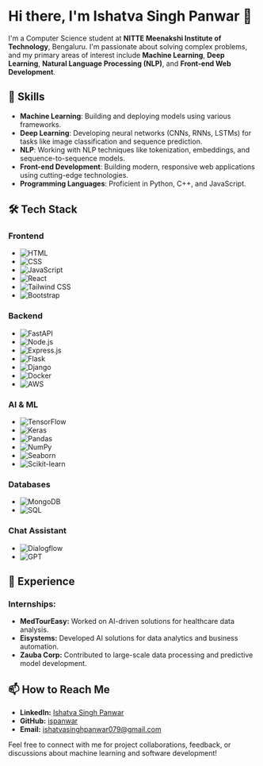 # Hi there, I'm Ishatva Singh Panwar 👋

I'm a Computer Science student at **NITTE Meenakshi Institute of Technology**, Bengaluru. I'm passionate about solving complex problems, and my primary areas of interest include **Machine Learning**, **Deep Learning**, **Natural Language Processing (NLP)**, and **Front-end Web Development**.

## 🚀 Skills
- **Machine Learning**: Building and deploying models using various frameworks.
- **Deep Learning**: Developing neural networks (CNNs, RNNs, LSTMs) for tasks like image classification and sequence prediction.
- **NLP**: Working with NLP techniques like tokenization, embeddings, and sequence-to-sequence models.
- **Front-end Development**: Building modern, responsive web applications using cutting-edge technologies.
- **Programming Languages**: Proficient in Python, C++, and JavaScript.

## 🛠️ Tech Stack

### Frontend
- ![HTML](https://img.shields.io/badge/HTML-E34F26?style=for-the-badge&logo=html5&logoColor=white)
- ![CSS](https://img.shields.io/badge/CSS-1572B6?style=for-the-badge&logo=css3&logoColor=white)
- ![JavaScript](https://img.shields.io/badge/JavaScript-F7DF1E?style=for-the-badge&logo=javascript&logoColor=black)
- ![React](https://img.shields.io/badge/React.js-61DAFB?style=for-the-badge&logo=react&logoColor=black)  
- ![Tailwind CSS](https://img.shields.io/badge/Tailwind%20CSS-06B6D4?style=for-the-badge&logo=tailwindcss&logoColor=white)  
- ![Bootstrap](https://img.shields.io/badge/Bootstrap-563D7C?style=for-the-badge&logo=bootstrap&logoColor=white)

### Backend
- ![FastAPI](https://img.shields.io/badge/FastAPI-009688?style=for-the-badge&logo=fastapi&logoColor=white)  
- ![Node.js](https://img.shields.io/badge/Node.js-339933?style=for-the-badge&logo=node.js&logoColor=white)  
- ![Express.js](https://img.shields.io/badge/Express.js-000000?style=for-the-badge&logo=express&logoColor=white)
- ![Flask](https://img.shields.io/badge/Flask-000000?style=for-the-badge&logo=flask&logoColor=white)  
- ![Django](https://img.shields.io/badge/Django-092E20?style=for-the-badge&logo=django&logoColor=white)
- ![Docker](https://img.shields.io/badge/Docker-2496ED?style=for-the-badge&logo=docker&logoColor=white)
- ![AWS](https://img.shields.io/badge/Amazon%20Web%20Services-232F3E?style=for-the-badge&logo=amazonaws&logoColor=white)

### AI & ML
- ![TensorFlow](https://img.shields.io/badge/TensorFlow-FF6F00?style=for-the-badge&logo=tensorflow&logoColor=white)  
- ![Keras](https://img.shields.io/badge/Keras-D00000?style=for-the-badge&logo=keras&logoColor=white)
- ![Pandas](https://img.shields.io/badge/Pandas-150458?style=for-the-badge&logo=pandas&logoColor=white)
- ![NumPy](https://img.shields.io/badge/NumPy-013243?style=for-the-badge&logo=numpy&logoColor=white)
- ![Seaborn](https://img.shields.io/badge/Seaborn-9C1D36?style=for-the-badge&logo=seaborn&logoColor=white)
- ![Scikit-learn](https://img.shields.io/badge/Scikit--learn-F7931E?style=for-the-badge&logo=scikit-learn&logoColor=white)

### Databases
- ![MongoDB](https://img.shields.io/badge/MongoDB-47A248?style=for-the-badge&logo=mongodb&logoColor=white)  
- ![SQL](https://img.shields.io/badge/SQL-4479A1?style=for-the-badge&logo=microsoft-sql-server&logoColor=white)

### Chat Assistant
- ![Dialogflow](https://img.shields.io/badge/Dialogflow-FFCC00?style=for-the-badge&logo=dialogflow&logoColor=white)  
- ![GPT](https://img.shields.io/badge/OpenAI-GPT-25B3B3?style=for-the-badge&logo=openai&logoColor=white)

## 💼 Experience

### **Internships:**
- **MedTourEasy:** Worked on AI-driven solutions for healthcare data analysis.
- **Eisystems:** Developed AI solutions for data analytics and business automation.
- **Zauba Corp:** Contributed to large-scale data processing and predictive model development.

## 📫 How to Reach Me
- **LinkedIn:** [Ishatva Singh Panwar](https://www.linkedin.com/in/ispanwar/)
- **GitHub:** [ispanwar](https://github.com/ispanwar)
- **Email:** ishatvasinghpanwar079@gmail.com

Feel free to connect with me for project collaborations, feedback, or discussions about machine learning and software development!
